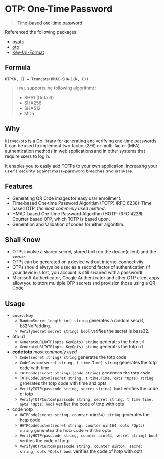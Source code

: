 # OTP: One-Time Password

>[Time-based one-time password](https://en.wikipedia.org/wiki/Time-based_one-time_password#Client_implementations)

Referenced the following packages:
- [pyotp](https://github.com/pyauth/pyotp)
- [otp](https://github.com/pquerna/otp)
- [Key-Uri-Format](https://github.com/google/google-authenticator/wiki/Key-Uri-Format)

## Formula

`OTP(K, C) = Truncate(HMAC-SHA-1(K, C))`

>`HMAC` supports the following algorithms:
> - SHA1 (Default)
> - SHA256
> - SHA512
> - MD5

## Why

`kit4go/otp` is a Go library for generating and verifying one-time passwords. It can be used to implement two-factor (2FA) 
or multi-factor (MFA) authentication methods in web applications and in other systems that require users to log in.

It enables you to easily add TOTPs to your own application, increasing your user's security against mass-password breaches and malware.

## Features

- Generating QR Code images for easy user enrollment.
- Time-based One-time Password Algorithm (TOTP) (RFC 6238): Time based OTP, _the most commonly used method_.
- HMAC-based One-time Password Algorithm (HOTP) (RFC 4226): Counter based OTP, which TOTP is based upon.
- Generation and Validation of codes for either algorithm.

## Shall Know

- OTPs involve a shared secret, stored both on the device(client) and the server
- OTPs can be generated on a device without internet connectivity
- OTPs should always be used as a second factor of authentication (if your device is lost, you account is still secured with a password)
- Microsoft Authenticator, Google Authenticator and other OTP client apps allow you to store multiple OTP secrets and provision those using a QR Code

## Usage

- secret key
  - `RandomSecret(length int) string`  generates a random secret, b32NoPadding.
  - `VerifySecret(secret string) bool` verifies the secret is base32.
- otp url
  - `GenerateURLHOTP(opts KeyOpts) string` generates the hotp url
  - `GenerateURLTOTP(opts KeyOpts) string` generates the totp url
- **code totp** _most commonly used_
  - `Code(secret string) string` generates the totp code
  - `CodeCustom(secret string, t time.Time) string` generates the totp code with time
  - `TOTPCode(secret string) (code string)` generates the totp code
  - `TOTPCodeCustom(secret string, t time.Time, opts *Opts) string` generates the totp code with time and opts
  - `VerifyTOTP(passcode string, secret string) bool` verifies the code of totp
  - `VerifyTOTPCustom(passcode string, secret string, t time.Time, opts *Opts) bool` verifies the code of totp with opts
- code hotp
  - `HOTPCode(secret string, counter uint64) string` generates the hotp code
  - `HOTPCodeCustom(secret string, counter uint64, opts *Opts) string` generates the hotp code with the opts
  - `VerifyHOTP(passcode string, counter uint64, secret string) bool` verifies the code of hotp
  - `VerifyHOTPCustom(passcode string, counter uint64, secret string, opts *Opts) bool` verifies the code of hotp with opts
